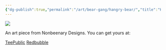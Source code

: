 ```yaml
---
{"dg-publish":true,"permalink":"/art/bear-gang/hangry-bear/","title":"Hangry Bear","tags":["Art","Bears"]}
---
```



![](https://baserow-media.ams3.digitaloceanspaces.com/user_files/z5gUNkyI0McJQKArp59YeQOEoMu8sPlj_41aa686e24f47aca3451bb16758e3801f476c8aca1ccb48704856b88a8da2cfd.jpg)

An art piece from Nonbeenary Designs. You can get yours at:

[TeePublic](https://www.teepublic.com/t-shirt/49130991-hangry-bear?store_id=258912)
[Redbubble](https://www.redbubble.com/shop/ap/150242015?ref=studio-promote)
